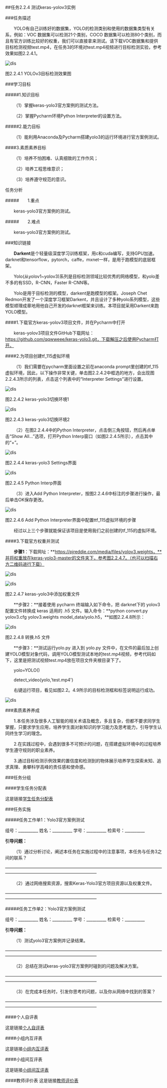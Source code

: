 ##任务2.2.4 测试keras-yolov3实例

###任务描述

&nbsp;&nbsp;&nbsp;&nbsp;&nbsp;&nbsp;&nbsp;YOLO有自己训练好的数据集，YOLO的检测类别和使用的数据集类型有关系，例如：VOC 数据集可以检测21个类别，COCO 数据集可以检测80个类别，而且有官方训练比较好的权重，我们可以直接拿来测试。请下载VOC数据集和提供目标检测视频test.mp4，在任务3的环境对test.mp4视频进行目标检测实验，参考效果如图2.2.4.1。

![dis](../../images/second/b1.png)

图2.2.4.1 YOLOv3目标检测效果图

###学习目标

#####1.知识目标

&nbsp;&nbsp;&nbsp;&nbsp;&nbsp;&nbsp;&nbsp;（1）掌握keras-yolo3官方案例的测试方法。

&nbsp;&nbsp;&nbsp;&nbsp;&nbsp;&nbsp;&nbsp;（2）掌握Pycharm环境Python Interpreter的设置方法。

#####2.能力目标

&nbsp;&nbsp;&nbsp;&nbsp;&nbsp;&nbsp;&nbsp;（1）能利用Anaconda及Pycharm搭建yolo3的运行环境进行官方案例测试。

####3.素质素养目标

&nbsp;&nbsp;&nbsp;&nbsp;&nbsp;&nbsp;&nbsp;（1）培养不怕困难、认真细致的工作作风；

&nbsp;&nbsp;&nbsp;&nbsp;&nbsp;&nbsp;&nbsp;（2）培养工程思维意识；

&nbsp;&nbsp;&nbsp;&nbsp;&nbsp;&nbsp;&nbsp;（3）培养遵守规范的意识。

任务分析

#####&nbsp;&nbsp;&nbsp;&nbsp;&nbsp;&nbsp;&nbsp;1.重点

&nbsp;&nbsp;&nbsp;&nbsp;&nbsp;&nbsp;&nbsp;keras-yolo3官方案例的测试。

#####&nbsp;&nbsp;&nbsp;&nbsp;&nbsp;&nbsp;&nbsp;2.难点

&nbsp;&nbsp;&nbsp;&nbsp;&nbsp;&nbsp;&nbsp;keras-yolo3官方案例的测试。	

###知识链接

&nbsp;&nbsp;&nbsp;&nbsp;&nbsp;&nbsp;&nbsp;**Darkent**是个轻量级深度学习训练框架，用c和cuda编写，支持GPU加速。darknet和tensorflow，pytorch，caffe，mxnet一样，是用于跑模型的底层框架。

&nbsp;&nbsp;&nbsp;&nbsp;&nbsp;&nbsp;&nbsp;Yolo(从yolov1~yolov3)系列是目标检测领域比较优秀的网络模型，和yolo差不多的有SSD，R-CNN，Faster R-CNN等。

&nbsp;&nbsp;&nbsp;&nbsp;&nbsp;&nbsp;&nbsp;Yolo是用于目标检测的模型，darkent是跑模型的框架。Joseph Chet Redmon开发了一个深度学习框架Darkent，并且设计了多种yolo系列模型，这些模型顺理成章地用他自己开发的darknet框架来训练。本项目就采用Darkent来跑YOLO模型。

####1.下载官方keras-yolov3项目文件，并在Pycharm中打开

&nbsp;&nbsp;&nbsp;&nbsp;&nbsp;&nbsp;&nbsp;keras-yolov3项目文件GitHub下载网址：https://github.com/qqwweee/keras-yolo3.git，下载解压之后使用Pycharm打开。

####2.为项目创建tf_115虚拟环境

&nbsp;&nbsp;&nbsp;&nbsp;&nbsp;&nbsp;&nbsp;（1）我们需要在pycharm里面设置之前在anaconda prompt里创建的tf_115虚拟环境，因此，以下操作非常关键，单击图2.2.4.2中框选的地方，会出现图2.2.4.3所示的列表，点击这个列表中的“Interpreter Settings”进行设置。
 
![dis](../../images/second/b2.png)

图2.2.4.2 keras-yolo3切换环境1
 
![dis](../../images/second/b3.png)

图2.2.4.3 keras-yolo3切换环境2

&nbsp;&nbsp;&nbsp;&nbsp;&nbsp;&nbsp;&nbsp;（2）在图2.2.4.4中的Python Interpreter，点击倒三角按钮，然后再点单击“Show All...”选项，打开Python Interp窗口（如图2.2.4.5所示），点击其中的“+”。

![dis](../../images/second/b4.png)

图2.2.4.4 keras-yolo3 Settings界面
 
![dis](../../images/second/b5.png)

图2.2.4.5 Python Interp界面

&nbsp;&nbsp;&nbsp;&nbsp;&nbsp;&nbsp;&nbsp;（3）进入Add Python Interpreter，按图2.2.4.6中标注的步骤进行操作，最后单击OK保存更改。
 
![dis](../../images/second/b6.png)

图2.2.4.6 Add Python Interpreter界面中配置ttf_115虚拟环境的步骤

&nbsp;&nbsp;&nbsp;&nbsp;&nbsp;&nbsp;&nbsp;经过以上三个步骤就能保证该项目是使用我们之前创建的tf_115的虚拟环境。

####3.下载官方权重并测试

&nbsp;&nbsp;&nbsp;&nbsp;&nbsp;&nbsp;&nbsp;**步骤1**：下载网址：**https://pjreddie.com/media/files/yolov3.weights，**并将权重放在keras-yolo3-master的文件夹下，参考图2.2.4.7。（也可以扫描右方二维码进行下载）

![dis](../../images/second/b7.png)

![dis](../../images/second/b8.png)

图2.2.4.7 keras-yolo3中添加权重文件

&nbsp;&nbsp;&nbsp;&nbsp;&nbsp;&nbsp;&nbsp;**步骤2：**接着使用 pycharm 终端输入如下命令，把 darknet下的 yolov3 配置文件转换成 keras 适用的 .h5 文件。输入命令：**python convert.py yolov3.cfg yolov3.weights model_data/yolo.h5，**如图2.2.4.8所示：
 
![dis](../../images/second/b9.png)

图2.2.4.8  转换.h5 文件

&nbsp;&nbsp;&nbsp;&nbsp;&nbsp;&nbsp;&nbsp;**步骤3：**测试运行yolo.py
进入到 yolo.py 文件中，在文件的最后加上创建YOLO模型对象代码，调用YOLO模型测试本地的test.mp4视频，参考代码如下，这里是把测试视频test.mp4放在项目文件夹根目录下了。

&nbsp;&nbsp;&nbsp;&nbsp;&nbsp;&nbsp;&nbsp;yolo=YOLO()

&nbsp;&nbsp;&nbsp;&nbsp;&nbsp;&nbsp;&nbsp;detect_video(yolo,'test.mp4')

&nbsp;&nbsp;&nbsp;&nbsp;&nbsp;&nbsp;&nbsp;右键运行项目，看见如图2.2。4.9所示的目标检测框和标签说明运行成功。

![dis](../../images/second/b10.png)

###素质素养养成

&nbsp;&nbsp;&nbsp;&nbsp;&nbsp;&nbsp;&nbsp;1.本任务涉及很多人工智能的相关术语及概念，多且复杂，但都不要求同学生掌握，只要求学生应用，培养学生面对新知识的学习能力及思考能力，引导学生认同终生学习的理念。

&nbsp;&nbsp;&nbsp;&nbsp;&nbsp;&nbsp;&nbsp;2.在实践过程中，会遇到很多不可预计的问题，在搭建虚拟环境中的过程培养学生遵守规则的职业素养。

&nbsp;&nbsp;&nbsp;&nbsp;&nbsp;&nbsp;&nbsp;3.通过目标检测示例效果的置信度和检测到的物体展示培养学生探索未知、追求真理、勇攀科学高峰的责任感和使命感。

###任务分组

####学生任务分配表

这是链接[学生任务分配表](https://docs.qq.com/sheet/DWUJFSWhhdXVpT3ls)

###任务实施

#####任务工作单1：Yolo3官方案例测试

组号：__________           姓名：__________           学号：__________            检索号：__________                

**引导问题：**

&nbsp;&nbsp;&nbsp;&nbsp;&nbsp;&nbsp;&nbsp;（1）通过分析讨论，阐述本任务在实施过程中的注意事项，本任务与任务3之间的联系？

————————————————————————————————————————————————————————— 
                                                                            
&nbsp;&nbsp;&nbsp;&nbsp;&nbsp;&nbsp;&nbsp;（2）通过网络搜索资源，搜索Keras-Yolo3官方项目资源以及权重文件。

————————————————————————————————————————————————————————— 
              
#####任务工作单2：Yolo3官方案例测试

组号：__________           姓名：__________           学号：__________            检索号：__________                
         
**引导问题：**

&nbsp;&nbsp;&nbsp;&nbsp;&nbsp;&nbsp;&nbsp;（1）测试yolo3官方案例并记录结果。
                                                                               
————————————————————————————————————————————————————————— 

&nbsp;&nbsp;&nbsp;&nbsp;&nbsp;&nbsp;&nbsp;（2）总结在测试keras-yolo3官方案例时碰到的问题及解决方案。
           
————————————————————————————————————————————————————————— 
                                                                    
&nbsp;&nbsp;&nbsp;&nbsp;&nbsp;&nbsp;&nbsp;（3）在完成本任务时，引发你思考的问题，以及你从网络中找到的答案？

   —————————————————————————————————————————————————————————          
                                                  
####个人自评表

这是链接[个人自评表](https://docs.qq.com/sheet/DWU9HdWhXVVpYR3FW)

####小组内互评表

这是链接[小组内互评表](https://docs.qq.com/sheet/DWXV3Y2tCUERWVGJz)

####小组间互评表

这是链接[小组间互评表](https://docs.qq.com/sheet/DWVZ2eFJDaFZHU1Bs)

####教师评价表
这是链接[教师评价表](https://docs.qq.com/sheet/DWWRCQm1JYVVnTFF2)